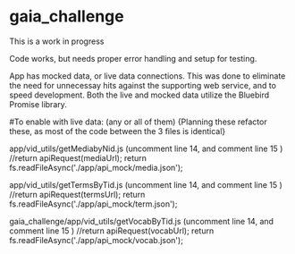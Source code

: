 # gaia_challenge
This is a work in progress

Code works, but needs proper error handling and setup for testing.

App has mocked data, or live data connections.  This was done to eliminate 
the need for unnecessay hits against the supporting web service, and to speed
development.  Both the live and mocked data utilize the Bluebird Promise library.

#To enable with live data: (any or all of them)
{Planning these refactor these, as most of the code between the 3 files is identical}

app/vid_utils/getMediabyNid.js (uncomment line 14, and comment line 15 ) 
            //return apiRequest(mediaUrl);
            return fs.readFileAsync('./app/api_mock/media.json');
            
app/vid_utils/getTermsByTid.js  (uncomment line 14, and comment line 15 ) 
            //return apiRequest(termsUrl);
            return fs.readFileAsync('./app/api_mock/term.json');
            
gaia_challenge/app/vid_utils/getVocabByTid.js (uncomment line 14, and comment line 15 )
            //return apiRequest(vocabUrl);
            return fs.readFileAsync('./app/api_mock/vocab.json');









